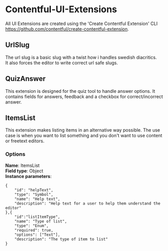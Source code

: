 # Contentful-UI-Extensions

All UI Extensions are created using the 'Create Contentful Extension' CLI  https://github.com/contentful/create-contentful-extension.


## UrlSlug
The url slug is a basic slug with a twist how i handles swedish diacritics.  
It also forces the editor to write correct url safe slugs.

## QuizAnswer
This extension is designed for the quiz tool to handle answer options. 
It contains fields for answers, feedback and a checkbox for correct/incorrect answer.

## ItemsList
This extension makes listing items in an alternative way possible.
The use case is when you want to list something and you don't want to use content or freetext editors.

### Options
**Name**: ItemsList  
**Field type**: Object  
**Instance parameters**:  
```
{
    "id": "helpText",
    "type": "Symbol",
    "name": "Help text",
    "description": "Help text for a user to help them understand the editor"
},{
    "id":"listItemType",
    "name": "Type of list",
    "type": "Enum",
    "required": true,
    "options": ["Text"],
    "description": "The type of item to list"
}
```


